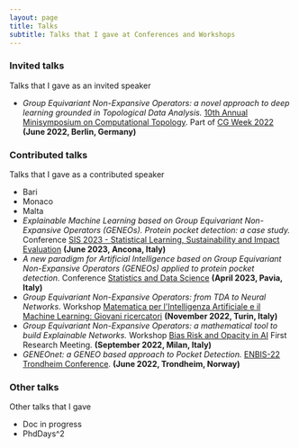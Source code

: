 ```yaml
---
layout: page
title: Talks
subtitle: Talks that I gave at Conferences and Workshops
---
```


### Invited talks
Talks that I gave as an invited speaker

- *Group Equivariant Non-Expansive Operators: a novel approach to deep learning grounded in Topological Data Analysis.*
  [10th Annual Minisymposium on Computational Topology](https://sarascaramuccia.github.io/wocg2022/). Part of  [CG Week 2022](https://www.inf.fu-berlin.de/inst/ag-ti/socg22/) **(June 2022, Berlin, Germany)**

### Contributed talks
Talks that I gave as a contributed speaker

- Bari
- Monaco
- Malta
- *Explainable Machine Learning based on Group Equivariant Non-Expansive Operators (GENEOs). Protein pocket detection: a case study.*
  Conference [SIS 2023 - Statistical Learning, Sustainability and Impact Evaluation](https://meetings3.sis-statistica.org/index.php/ancona/ancona) **(June 2023, Ancona, Italy)**
- *A new paradigm for Artificial Intelligence based on Group Equivariant Non-Expansive Operators (GENEOs) applied to protein pocket detection.*
  Conference [Statistics and Data Science](https://sites.google.com/universitadipavia.it/sdsconference-pavia/home) **(April 2023, Pavia, Italy)**
- *Group Equivariant Non-Expansive Operators: from TDA to Neural Networks.*
  Workshop [Matematica per l'Intelligenza Artificiale e il Machine Learning: Giovani ricercatori](https://areeweb.polito.it/disma-excellence/events_2022/GiornateUMI/index.html) **(November 2022, Turin, Italy)**
- _Group Equivariant Non-Expansive Operators: a mathematical tool to build Explainable Networks._
  Workshop [Bias Risk and Opacity in AI](https://sites.unimi.it/brio/first-brio-research-meeting/) First Research Meeting. **(September 2022, Milan, Italy)**
- _GENEOnet: a GENEO based approach to Pocket Detection._
  [ENBIS-22 Trondheim Conference](https://conferences.enbis.org/event/18/). **(June 2022, Trondheim, Norway)**

### Other talks
Other talks that I gave

- Doc in progress
- PhdDays^2
